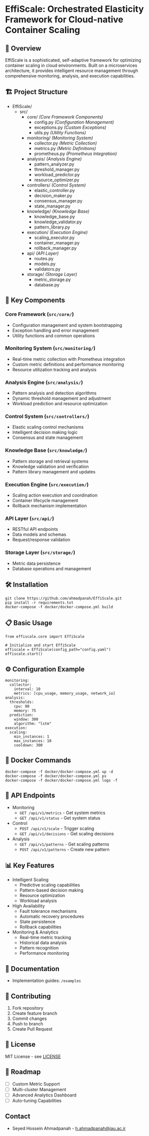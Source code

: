 # EffiScale: Orchestrated Elasticity Framework for Cloud-native Container Scaling
## 🌟 Overview
EffiScale is a sophisticated, self-adaptive framework for optimizing container scaling in cloud environments. Built on a microservices architecture, it provides intelligent resource management through comprehensive monitoring, analysis, and execution capabilities.

## 🏗️ Project Structure

- EffiScale/
  - src/
    - core/ *(Core Framework Components)*
      - config.py *(Configuration Management)*
      - exceptions.py *(Custom Exceptions)*
      - utils.py *(Utility Functions)*
    - monitoring/ *(Monitoring System)*
      - collector.py *(Metric Collection)*
      - metrics.py *(Metric Definitions)*
      - prometheus.py *(Prometheus Integration)*
    - analysis/ *(Analysis Engine)*
      - pattern_analyzer.py
      - threshold_manager.py
      - workload_predictor.py
      - resource_optimizer.py
    - controllers/ *(Control System)*
      - elastic_controller.py
      - decision_maker.py
      - consensus_manager.py
      - state_manager.py
    - knowledge/ *(Knowledge Base)*
      - knowledge_base.py
      - knowledge_validator.py
      - pattern_library.py
    - execution/ *(Execution Engine)*
      - scaling_executor.py
      - container_manager.py
      - rollback_manager.py
    - api/ *(API Layer)*
      - routes.py
      - models.py
      - validators.py
    - storage/ *(Storage Layer)*
      - metric_storage.py
      - database.py

## 🚀 Key Components

### Core Framework (`src/core/`)
- Configuration management and system bootstrapping
- Exception handling and error management
- Utility functions and common operations

### Monitoring System (`src/monitoring/`)
- Real-time metric collection with Prometheus integration
- Custom metric definitions and performance monitoring
- Resource utilization tracking and analysis

### Analysis Engine (`src/analysis/`)
- Pattern analysis and detection algorithms
- Dynamic threshold management and adjustment
- Workload prediction and resource optimization

### Control System (`src/controllers/`)
- Elastic scaling control mechanisms
- Intelligent decision making logic
- Consensus and state management

### Knowledge Base (`src/knowledge/`)
- Pattern storage and retrieval systems
- Knowledge validation and verification
- Pattern library management and updates

### Execution Engine (`src/execution/`)
- Scaling action execution and coordination
- Container lifecycle management
- Rollback mechanism implementation

### API Layer (`src/api/`)
- RESTful API endpoints
- Data models and schemas
- Request/response validation

### Storage Layer (`src/storage/`)
- Metric data persistence
- Database operations and management

## 🛠️ Installation

    git clone https://github.com/ahmadpanah/EffiScale.git
    pip install -r requirements.txt
    docker-compose -f docker/docker-compose.yml build

## 📋 Basic Usage

    from effiscale.core import EffiScale

    # Initialize and start EffiScale
    effiscale = EffiScale(config_path="config.yaml")
    effiscale.start()

## ⚙️ Configuration Example

    monitoring:
      collector:
        interval: 10
        metrics: [cpu_usage, memory_usage, network_io]
    analysis:
      thresholds:
        cpu: 80
        memory: 75
      prediction:
        window: 300
        algorithm: "lstm"
    execution:
      scaling:
        min_instances: 1
        max_instances: 10
        cooldown: 300

## 🚢 Docker Commands

    docker-compose -f docker/docker-compose.yml up -d
    docker-compose -f docker/docker-compose.yml ps
    docker-compose -f docker/docker-compose.yml logs -f

## 🔌 API Endpoints

- Monitoring
  - `GET /api/v1/metrics` - Get system metrics
  - `GET /api/v1/status` - Get system status
- Control
  - `POST /api/v1/scale` - Trigger scaling
  - `GET /api/v1/decisions` - Get scaling decisions
- Analysis
  - `GET /api/v1/patterns` - Get scaling patterns
  - `POST /api/v1/patterns` - Create new pattern

## 📊 Key Features

- Intelligent Scaling
  - Predictive scaling capabilities
  - Pattern-based decision making
  - Resource optimization
  - Workload analysis
- High Availability
  - Fault tolerance mechanisms
  - Automatic recovery procedures
  - State persistence
  - Rollback capabilities
- Monitoring & Analytics
  - Real-time metric tracking
  - Historical data analysis
  - Pattern recognition
  - Performance monitoring


## 📝 Documentation
- Implementation guides: `/examples`

## 🤝 Contributing
1. Fork repository
2. Create feature branch
3. Commit changes
4. Push to branch
5. Create Pull Request

## 📄 License
MIT License - see [LICENSE](LICENSE)

## 🔄 Roadmap
- [ ] Custom Metric Support
- [ ] Multi-cluster Management
- [ ] Advanced Analytics Dashboard
- [ ] Auto-tuning Capabilities

## Contact

- Seyed Hossein Ahmadpanah - h.ahmadpanah@iau.ac.ir
